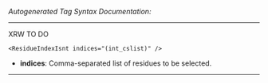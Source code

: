 _Autogenerated Tag Syntax Documentation:_

---
XRW TO DO

```
<ResidueIndexIsnt indices="(int_cslist)" />
```

-   **indices**: Comma-separated list of residues to be selected.

---
